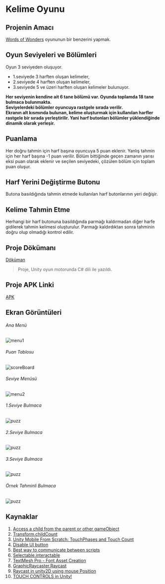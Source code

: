 # Kelime Oyunu

## Projenin Amacı
[Words of Wonders](https://play.google.com/store/apps/details?id=com.fugo.wow&hl=en) oyununun bir benzerini yapmak.

## Oyun Seviyeleri ve Bölümleri
Oyun 3 seviyeden oluşuyor.
- 1.seviyede 3 harften oluşan kelimeler,
- 2.seviyede 4 harften oluşan kelimeler,
- 3.seviyede 5 ve üzeri harften oluşan kelimeler bulunuyor.

**Her seviyenin kendine ait 6 tane bölümü var. Oyunda toplamda 18 tane bulmaca bulunmakta.** <br>
**Seviyelerdeki bölümler oyuncuya rastgele sırada verilir.** <br>
**Ekranın alt kısmında bulunan, kelime oluşturmak için kullanılan harfler rastgele bir sırada yerleştirilir. Yani harf butonları bölümler yüklendiğinde dinamik olarak yerleşir.** <br>

## Puanlama
Her doğru tahmin için harf başına oyuncuya 5 puan eklenir. Yanlış tahmin için her harf başına -1 puan verilir. Bölüm bittiğinde geçen zamanın yarısı eksi puan olarak eklenir ve seçilen seviyedeki, çözülen bölüm için toplam puan oluşur.

## Harf Yerini Değiştirme Butonu
Butona basıldığında tahmin etmede kullanılan harf butonlarının yeri değişir.

## Kelime Tahmin Etme
Herhangi bir harf butonuna basıldığında parmağı kaldırmadan diğer harfe gidilerek tahmin kelimesi oluşturulur. Parmağı kaldırdıktan sonra tahminin doğru olup olmadığı kontrol edilir.

## Proje Dökümanı
[Döküman](https://www.dropbox.com/s/ttixepac5u4g4ta/YAZLAB2_PROJE2.pdf?dl=0)
> Proje, Unity oyun motorunda C# dili ile yazıldı.

## Proje APK Linki
[APK](https://www.dropbox.com/s/2fm0dh7xluepwid/yazlab3_2.apk?dl=0)

## Ekran Görüntüleri
###### Ana Menü
![menu1](ss/menu.png)
<br>

###### Puan Tablosu
![scoreBoard](ss/scoreBoard.png)
<br>

###### Seviye Menüsü
![menu2](ss/menu2.png)
<br>

###### 1.Seviye Bulmaca
![puzz](ss/puzz.png)
<br>

###### 2.Seviye Bulmaca
![puzz](ss/puzz2.png)
<br>

###### 3.Seviye Bulmaca
![puzz](ss/puzz3.png)
<br>

###### Örnek Tahminli Bulmaca
![puzz](ss/puzz4.png)
<br>

## Kaynaklar
1. [Access a child from the parent or other gameObject](https://answers.unity.com/questions/63317/access-a-child-from-the-parent-or-other-gameobject.html)
2. [Transform.childCount](https://docs.unity3d.com/ScriptReference/Transform-childCount.html)
3. [Unity Mobile From Scratch: TouchPhases and Touch Count](https://www.youtube.com/watch?v=ay9bbWJQ01w)
4. [Disable UI button](https://answers.unity.com/questions/1225741/disable-ui-button.html)
5. [Best way to communicate between scripts](https://answers.unity.com/questions/1450557/best-way-to-communicate-between-scripts.html)
6. [Selectable.interactable](https://docs.unity3d.com/540/Documentation/ScriptReference/UI.Selectable-interactable.html)
7. [TextMesh Pro - Font Asset Creation](https://www.youtube.com/watch?v=qzJNIGCFFtY&feature=youtu.be)
8. [GraphicRaycaster.Raycast](https://docs.unity3d.com/2017.3/Documentation/ScriptReference/UI.GraphicRaycaster.Raycast.html)
9. [Raycast in unity2D using mouse Position](https://sushanta1991.blogspot.com/2015/01/raycast-in-unity2d-using-mouse-position.html)
10. [TOUCH CONTROLS in Unity!](https://www.youtube.com/watch?v=bp2PiFC9sSs)
